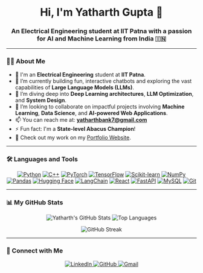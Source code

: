 <div align="center">
  <h1>Hi, I'm Yatharth Gupta 👋</h1>
  <h3>An Electrical Engineering student at IIT Patna with a passion for AI and Machine Learning from India 🇮🇳</h3>
</div>

---

### 👨‍💻 About Me

- 🔭 I'm an **Electrical Engineering** student at **IIT Patna**.
- 🌱 I’m currently building fun, interactive chatbots and exploring the vast capabilities of **Large Language Models (LLMs)**.
- 👯 I’m diving deep into **Deep Learning architectures**, **LLM Optimization**, and **System Design**.
- 💬 I’m looking to collaborate on impactful projects involving **Machine Learning**, **Data Science**, and **AI-powered Web Applications**.
- 📫 You can reach me at: **yatharthbank7@gmail.com**
- ⚡ Fun fact: I'm a **State-level Abacus Champion**!
- 💼 Check out my work on my [Portfolio Website](https://portfolio-opal-gamma-3je1o07tzo.vercel.app/).

---

### 🛠️ Languages and Tools

<p align="center">
  <a href="#"><img alt="Python" src="https://img.shields.io/badge/Python-3776AB?style=for-the-badge&logo=python&logoColor=white"></a>
  <a href="#"><img alt="C++" src="https://img.shields.io/badge/C%2B%2B-00599C?style=for-the-badge&logo=c%2B%2B&logoColor=white"></a>
  <a href="#"><img alt="PyTorch" src="https://img.shields.io/badge/PyTorch-EE4C2C?style=for-the-badge&logo=pytorch&logoColor=white"></a>
  <a href="#"><img alt="TensorFlow" src="https://img.shields.io/badge/TensorFlow-FF6F00?style=for-the-badge&logo=tensorflow&logoColor=white"></a>
  <a href="#"><img alt="Scikit-learn" src="https://img.shields.io/badge/scikit_learn-F7931E?style=for-the-badge&logo=scikit-learn&logoColor=white"></a>
  <a href="#"><img alt="NumPy" src="https://img.shields.io/badge/NumPy-013243?style=for-the-badge&logo=numpy&logoColor=white"></a>
  <a href="#"><img alt="Pandas" src="https://img.shields.io/badge/Pandas-150458?style=for-the-badge&logo=pandas&logoColor=white"></a>
  <a href="#"><img alt="Hugging Face" src="https://img.shields.io/badge/%F0%9F%A4%97_Hugging_Face-FFD21E?style=for-the-badge&logo=huggingface&logoColor=black"></a>
  <a href="#"><img alt="LangChain" src="https://img.shields.io/badge/LangChain-052a25?style=for-the-badge&logo=langchain&logoColor=white"></a>
  <a href="#"><img alt="React" src="https://img.shields.io/badge/React-20232A?style=for-the-badge&logo=react&logoColor=61DAFB"></a>
  <a href="#"><img alt="FastAPI" src="https://img.shields.io/badge/FastAPI-009688?style=for-the-badge&logo=fastapi&logoColor=white"></a>
  <a href="#"><img alt="MySQL" src="https://img.shields.io/badge/MySQL-4479A1?style=for-the-badge&logo=mysql&logoColor=white"></a>
  <a href="#"><img alt="Git" src="https://img.shields.io/badge/Git-F05032?style=for-the-badge&logo=git&logoColor=white"></a>
</p>

---

### 📊 My GitHub Stats

<p align="center">
  <img src="https://github-readme-stats.vercel.app/api?username=yatharth7115&show_icons=true&theme=tokyonight&include_all_commits=true&count_private=true" alt="Yatharth's GitHub Stats" />
  <img src="https://github-readme-stats.vercel.app/api/top-langs/?username=yatharth7115&layout=compact&theme=tokyonight" alt="Top Languages" />
</p>
<p align="center">
  <img src="https://github-readme-streak-stats.herokuapp.com/?user=yatharth7115&theme=dark" alt="GitHub Streak" />
</p>

---

### 🔗 Connect with Me

<p align="center">
  <a href="https://www.linkedin.com/in/yatharth-gupta-46796a290/">
    <img src="https://img.shields.io/badge/LinkedIn-0077B5?style=for-the-badge&logo=linkedin&logoColor=white" alt="LinkedIn"/>
  </a>
  <a href="https://github.com/yatharth7115">
    <img src="https://img.shields.io/badge/GitHub-181717?style=for-the-badge&logo=github&logoColor=white" alt="GitHub"/>
  </a>
  <a href="mailto:yatharthbank7@gmail.com">
    <img src="https://img.shields.io/badge/Gmail-D14836?style=for-the-badge&logo=gmail&logoColor=white" alt="Gmail"/>
  </a>
</p>
